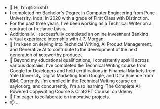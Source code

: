- 👋 Hi, I’m @iGirishD
- I completed my Bachelor's Degree in Computer Engineering from Pune University, India, in 2020 with a grade of First Class with Distinction. 
- For the past three years, I've been working as a Technical Writer on a contract or freelance basis.
- Additionally, I successfully completed an online Investment Banking virtual experience internship with J.P. Morgan.
- 👀 I’m keen on delving into Technical Writing, AI Product Management, and Generative AI to contribute to the development of the next generation of noteworthy products.
- 🌱 Beyond my educational qualifications, I consistently upskill across various domains. I've completed the Technical Writing course from Google for Developers and hold certifications in Financial Markets from Yale University, Digital Marketing from Google, and Data Science from IBM. Currently, I'm enrolled in the Technical Writing course on saylor.org, and concurrently, I'm also learning 'The Complete AI-Powered Copywriting Course & ChatGPT Course' on Udemy.
- 💞️ I'm eager to collaborate on innovative projects.
- 📫 ...

<!---
iGirishD/iGirishD is a ✨ special ✨ repository because its `README.md` (this file) appears on your GitHub profile.
You can click the Preview link to take a look at your changes.
--->

